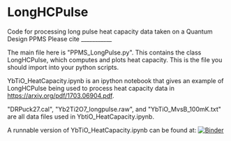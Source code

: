# LongHCPulse
Code for processing long pulse heat capacity data taken on a Quantum Design PPMS
Please cite ___________

The main file here is "PPMS_LongPulse.py". This contains the class LongHCPulse, which computes and plots heat capacity.
This is the file you should import into your python scripts.

YbTiO_HeatCapacity.ipynb is an ipython notebook that gives an example of LongHCPulse being used to process heat capacity data
in https://arxiv.org/pdf/1703.06904.pdf.

"DRPuck27.cal", "Yb2Ti2O7_longpulse.raw", and "YbTiO_MvsB_100mK.txt" are all data files used in YbtiO_HeatCapacity.ipynb.

A runnable version of YbTiO_HeatCapacity.ipynb can be found at:
[![Binder](http://mybinder.org/badge.svg)](http://mybinder.org:/repo/asche1/longhcpulse)
